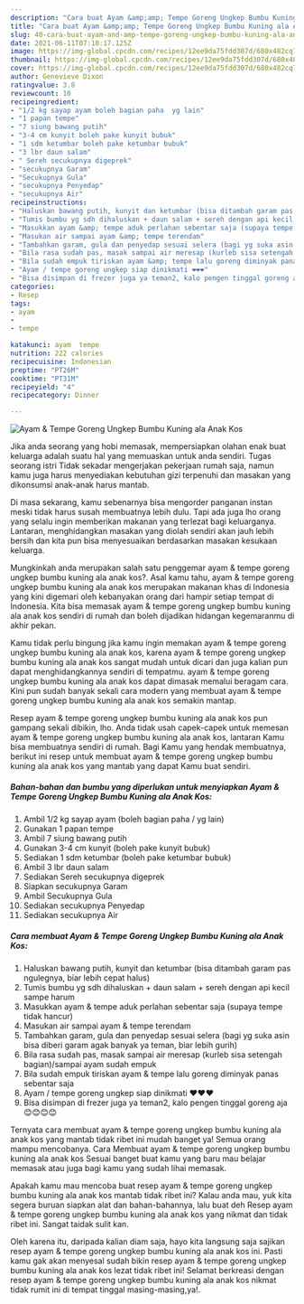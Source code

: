 ```yaml
---
description: "Cara buat Ayam &amp;amp; Tempe Goreng Ungkep Bumbu Kuning ala Anak Kos yang lezat dan Mudah Dibuat"
title: "Cara buat Ayam &amp;amp; Tempe Goreng Ungkep Bumbu Kuning ala Anak Kos yang lezat dan Mudah Dibuat"
slug: 40-cara-buat-ayam-and-amp-tempe-goreng-ungkep-bumbu-kuning-ala-anak-kos-yang-lezat-dan-mudah-dibuat
date: 2021-06-11T07:10:17.125Z
image: https://img-global.cpcdn.com/recipes/12ee9da75fdd307d/680x482cq70/ayam-tempe-goreng-ungkep-bumbu-kuning-ala-anak-kos-foto-resep-utama.jpg
thumbnail: https://img-global.cpcdn.com/recipes/12ee9da75fdd307d/680x482cq70/ayam-tempe-goreng-ungkep-bumbu-kuning-ala-anak-kos-foto-resep-utama.jpg
cover: https://img-global.cpcdn.com/recipes/12ee9da75fdd307d/680x482cq70/ayam-tempe-goreng-ungkep-bumbu-kuning-ala-anak-kos-foto-resep-utama.jpg
author: Genevieve Dixon
ratingvalue: 3.8
reviewcount: 10
recipeingredient:
- "1/2 kg sayap ayam boleh bagian paha  yg lain"
- "1 papan tempe"
- "7 siung bawang putih"
- "3-4 cm kunyit boleh pake kunyit bubuk"
- "1 sdm ketumbar boleh pake ketumbar bubuk"
- "3 lbr daun salam"
- " Sereh secukupnya digeprek"
- "secukupnya Garam"
- "Secukupnya Gula"
- "secukupnya Penyedap"
- "secukupnya Air"
recipeinstructions:
- "Haluskan bawang putih, kunyit dan ketumbar (bisa ditambah garam pas ngulegnya, biar lebih cepat halus)"
- "Tumis bumbu yg sdh dihaluskan + daun salam + sereh dengan api kecil sampe harum"
- "Masukkan ayam &amp; tempe aduk perlahan sebentar saja (supaya tempe tidak hancur)"
- "Masukan air sampai ayam &amp; tempe terendam"
- "Tambahkan garam, gula dan penyedap sesuai selera (bagi yg suka asin bisa diberi garam agak banyak ya teman, biar lebih gurih)"
- "Bila rasa sudah pas, masak sampai air meresap (kurleb sisa setengah bagian)/sampai ayam sudah empuk"
- "Bila sudah empuk tiriskan ayam &amp; tempe lalu goreng diminyak panas sebentar saja"
- "Ayam / tempe goreng ungkep siap dinikmati ❤❤❤"
- "Bisa disimpan di frezer juga ya teman2, kalo pengen tinggal goreng aja 😊😊😊😊"
categories:
- Resep
tags:
- ayam
- 
- tempe

katakunci: ayam  tempe 
nutrition: 222 calories
recipecuisine: Indonesian
preptime: "PT26M"
cooktime: "PT31M"
recipeyield: "4"
recipecategory: Dinner

---
```



![Ayam &amp; Tempe Goreng Ungkep Bumbu Kuning ala Anak Kos](https://img-global.cpcdn.com/recipes/12ee9da75fdd307d/680x482cq70/ayam-tempe-goreng-ungkep-bumbu-kuning-ala-anak-kos-foto-resep-utama.jpg)

Jika anda seorang yang hobi memasak, mempersiapkan olahan enak buat keluarga adalah suatu hal yang memuaskan untuk anda sendiri. Tugas seorang istri Tidak sekadar mengerjakan pekerjaan rumah saja, namun kamu juga harus menyediakan kebutuhan gizi terpenuhi dan masakan yang dikonsumsi anak-anak harus mantab.

Di masa  sekarang, kamu sebenarnya bisa mengorder panganan instan meski tidak harus susah membuatnya lebih dulu. Tapi ada juga lho orang yang selalu ingin memberikan makanan yang terlezat bagi keluarganya. Lantaran, menghidangkan masakan yang diolah sendiri akan jauh lebih bersih dan kita pun bisa menyesuaikan berdasarkan masakan kesukaan keluarga. 



Mungkinkah anda merupakan salah satu penggemar ayam &amp; tempe goreng ungkep bumbu kuning ala anak kos?. Asal kamu tahu, ayam &amp; tempe goreng ungkep bumbu kuning ala anak kos merupakan makanan khas di Indonesia yang kini digemari oleh kebanyakan orang dari hampir setiap tempat di Indonesia. Kita bisa memasak ayam &amp; tempe goreng ungkep bumbu kuning ala anak kos sendiri di rumah dan boleh dijadikan hidangan kegemaranmu di akhir pekan.

Kamu tidak perlu bingung jika kamu ingin memakan ayam &amp; tempe goreng ungkep bumbu kuning ala anak kos, karena ayam &amp; tempe goreng ungkep bumbu kuning ala anak kos sangat mudah untuk dicari dan juga kalian pun dapat menghidangkannya sendiri di tempatmu. ayam &amp; tempe goreng ungkep bumbu kuning ala anak kos dapat dimasak memalui beragam cara. Kini pun sudah banyak sekali cara modern yang membuat ayam &amp; tempe goreng ungkep bumbu kuning ala anak kos semakin mantap.

Resep ayam &amp; tempe goreng ungkep bumbu kuning ala anak kos pun gampang sekali dibikin, lho. Anda tidak usah capek-capek untuk memesan ayam &amp; tempe goreng ungkep bumbu kuning ala anak kos, lantaran Kamu bisa membuatnya sendiri di rumah. Bagi Kamu yang hendak membuatnya, berikut ini resep untuk membuat ayam &amp; tempe goreng ungkep bumbu kuning ala anak kos yang mantab yang dapat Kamu buat sendiri.

<!--inarticleads1-->

##### Bahan-bahan dan bumbu yang diperlukan untuk menyiapkan Ayam &amp; Tempe Goreng Ungkep Bumbu Kuning ala Anak Kos:

1. Ambil 1/2 kg sayap ayam (boleh bagian paha / yg lain)
1. Gunakan 1 papan tempe
1. Ambil 7 siung bawang putih
1. Gunakan 3-4 cm kunyit (boleh pake kunyit bubuk)
1. Sediakan 1 sdm ketumbar (boleh pake ketumbar bubuk)
1. Ambil 3 lbr daun salam
1. Sediakan  Sereh secukupnya digeprek
1. Siapkan secukupnya Garam
1. Ambil Secukupnya Gula
1. Sediakan secukupnya Penyedap
1. Sediakan secukupnya Air




<!--inarticleads2-->

##### Cara membuat Ayam &amp; Tempe Goreng Ungkep Bumbu Kuning ala Anak Kos:

1. Haluskan bawang putih, kunyit dan ketumbar (bisa ditambah garam pas ngulegnya, biar lebih cepat halus)
1. Tumis bumbu yg sdh dihaluskan + daun salam + sereh dengan api kecil sampe harum
1. Masukkan ayam &amp; tempe aduk perlahan sebentar saja (supaya tempe tidak hancur)
1. Masukan air sampai ayam &amp; tempe terendam
1. Tambahkan garam, gula dan penyedap sesuai selera (bagi yg suka asin bisa diberi garam agak banyak ya teman, biar lebih gurih)
1. Bila rasa sudah pas, masak sampai air meresap (kurleb sisa setengah bagian)/sampai ayam sudah empuk
1. Bila sudah empuk tiriskan ayam &amp; tempe lalu goreng diminyak panas sebentar saja
1. Ayam / tempe goreng ungkep siap dinikmati ❤❤❤
1. Bisa disimpan di frezer juga ya teman2, kalo pengen tinggal goreng aja 😊😊😊😊




Ternyata cara membuat ayam &amp; tempe goreng ungkep bumbu kuning ala anak kos yang mantab tidak ribet ini mudah banget ya! Semua orang mampu mencobanya. Cara Membuat ayam &amp; tempe goreng ungkep bumbu kuning ala anak kos Sesuai banget buat kamu yang baru mau belajar memasak atau juga bagi kamu yang sudah lihai memasak.

Apakah kamu mau mencoba buat resep ayam &amp; tempe goreng ungkep bumbu kuning ala anak kos mantab tidak ribet ini? Kalau anda mau, yuk kita segera buruan siapkan alat dan bahan-bahannya, lalu buat deh Resep ayam &amp; tempe goreng ungkep bumbu kuning ala anak kos yang nikmat dan tidak ribet ini. Sangat taidak sulit kan. 

Oleh karena itu, daripada kalian diam saja, hayo kita langsung saja sajikan resep ayam &amp; tempe goreng ungkep bumbu kuning ala anak kos ini. Pasti kamu gak akan menyesal sudah bikin resep ayam &amp; tempe goreng ungkep bumbu kuning ala anak kos lezat tidak ribet ini! Selamat berkreasi dengan resep ayam &amp; tempe goreng ungkep bumbu kuning ala anak kos nikmat tidak rumit ini di tempat tinggal masing-masing,ya!.

